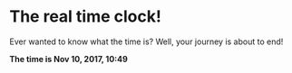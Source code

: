 # The real time clock!

Ever wanted to know what the time is? Well, your journey is about to end!

**The time is Nov 10, 2017, 10:49**